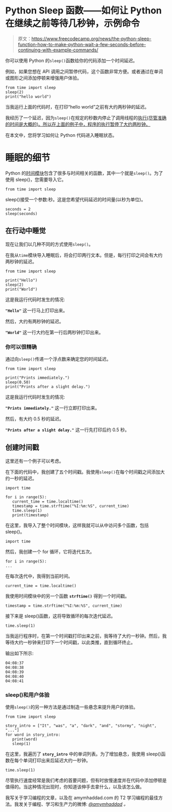 # Python Sleep 函数——如何让 Python 在继续之前等待几秒钟，示例命令

> 原文：<https://www.freecodecamp.org/news/the-python-sleep-function-how-to-make-python-wait-a-few-seconds-before-continuing-with-example-commands/>

你可以使用 Python 的`sleep()`函数给你的代码添加一个时间延迟。

例如，如果您想在 API 调用之间暂停代码，这个函数非常方便。或者通过在单词或图形之间添加停顿来增强用户体验。

```
from time import sleep
sleep(2)   
print("hello world") 
```

当我运行上面的代码时，在打印“hello world”之前有大约两秒钟的延迟。

我经历了一个延迟，因为`sleep()`在规定的秒数内停止了调用线程的[执行(尽管准确的时间是大概的)。所以在上面的例子中，程序的执行暂停了大约两秒钟。](https://docs.python.org/3/library/time.html#time.sleep)

在本文中，您将学习如何让 Python 代码进入睡眠状态。

# 睡眠的细节

Python 的[时间模块](https://docs.python.org/3/library/time.html#time)包含了很多与时间相关的函数，其中一个就是`sleep()`。为了使用 sleep()，您需要导入它。

```
from time import sleep 
```

sleep()接受一个参数:秒。这是您希望代码延迟的时间量(以秒为单位)。

```
seconds = 2
sleep(seconds) 
```

## 在行动中睡觉

现在让我们以几种不同的方式使用`sleep()`。

在我从`time`模块导入睡眠后，将会打印两行文本。但是，每行打印之间会有大约两秒钟的延迟。

```
from time import sleep

print("Hello")
sleep(2)  
print("World") 
```

这是我运行代码时发生的情况:

**`"Hello"`** 这一行马上打印出来。

然后，大约有两秒钟的延迟。

**`"World"`** 这一行大约在第一行后两秒钟打印出来。

### 你可以很精确

通过向`sleep()`传递一个浮点数来确定您的时间延迟。

```
from time import sleep

print("Prints immediately.")
sleep(0.50)
print("Prints after a slight delay.") 
```

这是我运行代码时发生的情况:

**`"Prints immediately."`** 这一行立即打印出来。

然后，有大约 0.5 秒的延迟。

**`"Prints after a slight delay."`** 这一行先打印后约 0.5 秒。

## 创建时间戳

这里还有一个例子可以考虑。

在下面的代码中，我创建了五个时间戳。我使用`sleep()`在每个时间戳之间添加大约一秒的延迟。

```
import time

for i in range(5):
   current_time = time.localtime()
   timestamp = time.strftime("%I:%m:%S", current_time)
   time.sleep(1)
   print(timestamp) 
```

在这里，我导入了整个时间模块，这样我就可以从中访问多个函数，包括 sleep()。

```
import time 
```

然后，我创建一个 for 循环，它将迭代五次。

```
for i in range(5):
... 
```

在每次迭代中，我得到当前时间。

```
current_time = time.localtime() 
```

我使用时间模块中的另一个函数 **`strftime()`** 得到一个时间戳。

```
timestamp = time.strftime("%I:%m:%S", current_time) 
```

接下来是 sleep()函数，这将导致循环的每次迭代延迟。

```
time.sleep(1) 
```

当我运行程序时，在第一个时间戳打印出来之前，我等待了大约一秒钟。然后，我等待大约一秒钟来打印下一个时间戳，以此类推，直到循环终止。

输出如下所示:

```
04:08:37
04:08:38
04:08:39
04:08:40
04:08:41 
```

### sleep()和用户体验

使用`sleep()`的另一种方法是通过制造一些悬念来提升用户的体验。

```
from time import sleep

story_intro = ["It", "was", "a", "dark", "and", "stormy", "night", "..."]
for word in story_intro:
   print(word)
   sleep(1) 
```

在这里，我遍历了 **`story_intro`** 中的单词列表。为了增加悬念，我使用 sleep()函数在每个单词打印出来后延迟大约一秒钟。

```
time.sleep(1) 
```

尽管执行速度经常是我们考虑的首要问题，但有时放慢速度并在代码中添加停顿是值得的。当这种情况出现时，你知道该伸手去拿什么，以及该怎么做。

我写关于学习编程的文章，以及在 amymhaddad.com 的 T2 学习编程的最佳方法。我发关于编程、学习和生产力的微博: *[@amymhaddad](https://twitter.com/amymhaddad) 。*
